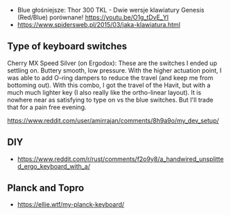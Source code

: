 - Blue głośniejsze: Thor 300 TKL - Dwie wersje klawiatury Genesis (Red/Blue) porównane! https://youtu.be/O1g_tDvE_YI
- https://www.spidersweb.pl/2015/03/jaka-klawiatura.html

## Type of keyboard switches

Cherry MX Speed Silver (on Ergodox): These are the switches I ended up settling on. Buttery smooth, low pressure. With the higher actuation point, I was able to add O-ring dampers to reduce the travel (and keep me from bottoming out). With this combo, I got the travel of the Havit, but with a much much lighter key (I also really like the ortho-linear layout). It is nowhere near as satisfying to type on vs the blue switches. But I'll trade that for a pain free evening.

https://www.reddit.com/user/amirrajan/comments/8h9a9o/my_dev_setup/

## DIY

- https://www.reddit.com/r/rust/comments/f2o9y8/a_handwired_unsplitted_ergo_keyboard_with_a/

## Planck and Topro

- https://ellie.wtf/my-planck-keyboard/
